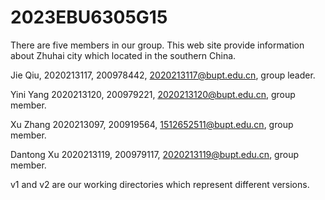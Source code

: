 # 2023EBU6305G15
There are five members in our group.
This web site provide information about Zhuhai city which located in the southern China.

  Jie Qiu, 2020213117, 200978442, 2020213117@bupt.edu.cn, group leader.
  
  Yini Yang 2020213120, 200979221, 2020213120@bupt.edu.cn, group member.
  
  Xu Zhang 2020213097, 200919564, 1512652511@bupt.edu.cn, group member.
  
  Dantong Xu 2020213119, 200979117, 2020213119@bupt.edu.cn, group member.

v1 and v2 are our working directories which represent different versions.
